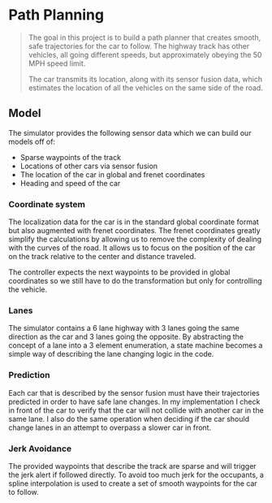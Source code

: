 # Path Planning

> The goal in this project is to build a path planner that creates smooth, safe trajectories for the car to follow. The highway track has other vehicles, all going different speeds, but approximately obeying the 50 MPH speed limit.
>
> The car transmits its location, along with its sensor fusion data, which estimates the location of all the vehicles on the same side of the road.

## Model

The simulator provides the following sensor data which we can build our models off of:

- Sparse waypoints of the track
- Locations of other cars via sensor fusion
- The location of the car in global and frenet coordinates
- Heading and speed of the car

### Coordinate system

The localization data for the car is in the standard global coordinate format but also augmented with frenet coordinates. The frenet coordinates greatly simplify the calculations by allowing us to remove the complexity of dealing with the curves of the road. It allows us to focus on the position of the car on the track relative to the center and distance traveled.

The controller expects the next waypoints to be provided in global coordinates so we still have to do the transformation but only for controlling the vehicle.

### Lanes

The simulator contains a 6 lane highway with 3 lanes going the same direction as the car and 3 lanes going the opposite. By abstracting the concept of a lane into a 3 element enumeration, a state machine becomes a simple way of describing the lane changing logic in the code.

### Prediction

Each car that is described by the sensor fusion must have their trajectories predicted in order to have safe lane changes. In my implementation I check in front of the car to verify that the car will not collide with another car in the same lane. I also do the same operation when deciding if the car should change lanes in an attempt to overpass a slower car in front.

### Jerk Avoidance

The provided waypoints that describe the track are sparse and will trigger the jerk alert if followed directly. To avoid too much jerk for the occupants, a spline interpolation is used to create a set of smooth waypoints for the car to follow.
